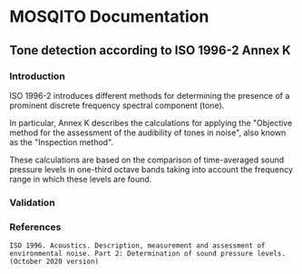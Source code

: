 # MOSQITO Documentation
## Tone detection according to ISO 1996-2 Annex K

### Introduction
ISO 1996-2 introduces different methods for determining the presence of a prominent discrete frequency spectral component (tone).  

In particular, Annex K describes the calculations for applying the "Objective method for the assessment of the audibility of tones in noise", also known as the "Inspection method".  

These calculations are based on the comparison of time-averaged sound pressure levels in one-third octave bands taking into account the frequency range in which these levels are found.

### Validation


### References
    ISO 1996. Acoustics. Description, measurement and assessment of environmental noise. Part 2: Determination of sound pressure levels. (October 2020 version)

